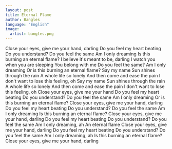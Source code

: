 ```yaml
---
layout: post
title: Eternal Flame
author: Bangles
language: "English"
image:
  artist: bangles.png
---
```

Close your eyes, give me your hand, darling
Do you feel my heart beating
Do you understand?
Do you feel the same
Am I only dreaming
Is this burning an eternal flame?
I believe it's meant to be, darling
I watch you when you are sleeping
You belong with me
Do you feel the same?
Am I only dreaming
Or is this burning an eternal flame?
Say my name
Sun shines through the rain
A whole life so lonely
And then come and ease the pain
I don't want to lose this feeling, oh
Say my name
Sun shines through the rain
A whole life so lonely
And then come and ease the pain
I don't want to lose this feeling, oh
Close your eyes, give me your hand
Do you feel my heart beating
Do you understand?
Do you feel the same
Am I only dreaming
Or is this burning an eternal flame?
Close your eyes, give me your hand, darling
Do you feel my heart beating
Do you understand?
Do you feel the same
Am I only dreaming
Is this burning an eternal flame?
Close your eyes, give me your hand, darling
Do you feel my heart beating
Do you understand?
Do you feel the same
Am I only dreaming, ah
An eternal flame
Close your eyes, give me your hand, darling
Do you feel my heart beating
Do you understand?
Do you feel the same
Am I only dreaming, ah
Is this burning an eternal flame?
Close your eyes, give me your hand, darling
